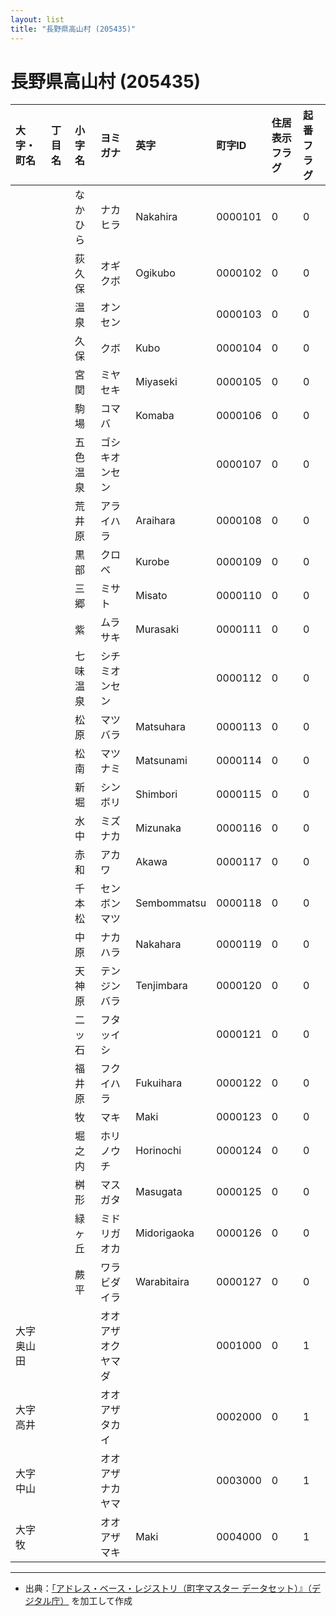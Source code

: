 ```yaml
---
layout: list
title: "長野県高山村 (205435)"
---
```


# 長野県高山村 (205435)

| 大字・町名 | 丁目名 | 小字名 | ヨミガナ | 英字 | 町字ID | 住居表示フラグ | 起番フラグ |
|:---|:---|:---|:---|:---|:---|:---|:---|
|  |  | なかひら | ナカヒラ | Nakahira | 0000101 | 0 | 0 |
|  |  | 荻久保 | オギクボ | Ogikubo | 0000102 | 0 | 0 |
|  |  | 温泉 | オンセン |  | 0000103 | 0 | 0 |
|  |  | 久保 | クボ | Kubo | 0000104 | 0 | 0 |
|  |  | 宮関 | ミヤセキ | Miyaseki | 0000105 | 0 | 0 |
|  |  | 駒場 | コマバ | Komaba | 0000106 | 0 | 0 |
|  |  | 五色温泉 | ゴシキオンセン |  | 0000107 | 0 | 0 |
|  |  | 荒井原 | アライハラ | Araihara | 0000108 | 0 | 0 |
|  |  | 黒部 | クロベ | Kurobe | 0000109 | 0 | 0 |
|  |  | 三郷 | ミサト | Misato | 0000110 | 0 | 0 |
|  |  | 紫 | ムラサキ | Murasaki | 0000111 | 0 | 0 |
|  |  | 七味温泉 | シチミオンセン |  | 0000112 | 0 | 0 |
|  |  | 松原 | マツバラ | Matsuhara | 0000113 | 0 | 0 |
|  |  | 松南 | マツナミ | Matsunami | 0000114 | 0 | 0 |
|  |  | 新堀 | シンボリ | Shimbori | 0000115 | 0 | 0 |
|  |  | 水中 | ミズナカ | Mizunaka | 0000116 | 0 | 0 |
|  |  | 赤和 | アカワ | Akawa | 0000117 | 0 | 0 |
|  |  | 千本松 | センボンマツ | Sembommatsu | 0000118 | 0 | 0 |
|  |  | 中原 | ナカハラ | Nakahara | 0000119 | 0 | 0 |
|  |  | 天神原 | テンジンバラ | Tenjimbara | 0000120 | 0 | 0 |
|  |  | 二ッ石 | フタッイシ |  | 0000121 | 0 | 0 |
|  |  | 福井原 | フクイハラ | Fukuihara | 0000122 | 0 | 0 |
|  |  | 牧 | マキ | Maki | 0000123 | 0 | 0 |
|  |  | 堀之内 | ホリノウチ | Horinochi | 0000124 | 0 | 0 |
|  |  | 桝形 | マスガタ | Masugata | 0000125 | 0 | 0 |
|  |  | 緑ヶ丘 | ミドリガオカ | Midorigaoka | 0000126 | 0 | 0 |
|  |  | 蕨平 | ワラビダイラ | Warabitaira | 0000127 | 0 | 0 |
| 大字奥山田 |  |  | オオアザオクヤマダ |  | 0001000 | 0 | 1 |
| 大字高井 |  |  | オオアザタカイ |  | 0002000 | 0 | 1 |
| 大字中山 |  |  | オオアザナカヤマ |  | 0003000 | 0 | 1 |
| 大字牧 |  |  | オオアザマキ | Maki | 0004000 | 0 | 1 |

---

- 出典：[「アドレス・ベース・レジストリ（町字マスター データセット）』（デジタル庁）](https://www.digital.go.jp/policies/base_registry_address/) を加工して作成
